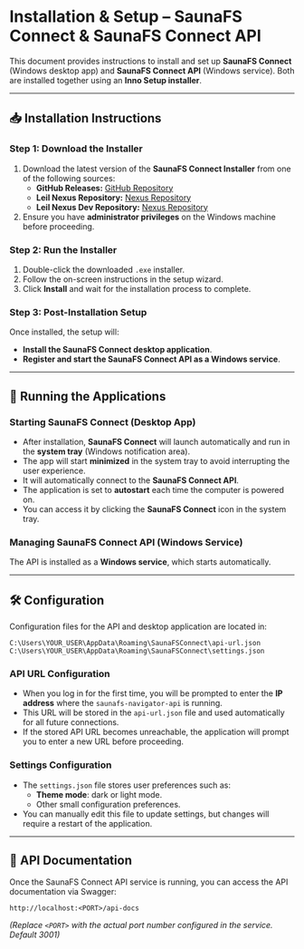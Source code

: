 # **Installation & Setup – SaunaFS Connect & SaunaFS Connect API**

This document provides instructions to install and set up **SaunaFS Connect** (Windows desktop app) and **SaunaFS Connect API** (Windows service). Both are installed together using an **Inno Setup installer**.

---

## **📥 Installation Instructions**

### **Step 1: Download the Installer**
1. Download the latest version of the **SaunaFS Connect Installer** from one of the following sources:
   - **GitHub Releases:** [GitHub Repository](https://github.com/anieblas/saunafs-connect-gui/releases)
   - **Leil Nexus Repository:** [Nexus Repository](https://repo2.saunafs.com/#browse/browse:saunafs-windows-connect)
   - **Leil Nexus Dev Repository:** [Nexus Repository](https://repo2.saunafs.com/#browse/browse:saunafs-windows-connect-dev)
2. Ensure you have **administrator privileges** on the Windows machine before proceeding.

### **Step 2: Run the Installer**
1. Double-click the downloaded `.exe` installer.
2. Follow the on-screen instructions in the setup wizard.
3. Click **Install** and wait for the installation process to complete.

### **Step 3: Post-Installation Setup**
Once installed, the setup will:
- **Install the SaunaFS Connect desktop application**.
- **Register and start the SaunaFS Connect API as a Windows service**.

---

## **🚀 Running the Applications**

### **Starting SaunaFS Connect (Desktop App)**
- After installation, **SaunaFS Connect** will launch automatically and run in the **system tray** (Windows notification area).
- The app will start **minimized** in the system tray to avoid interrupting the user experience.
- It will automatically connect to the **SaunaFS Connect API**.
- The application is set to **autostart** each time the computer is powered on.
- You can access it by clicking the **SaunaFS Connect** icon in the system tray.

### **Managing SaunaFS Connect API (Windows Service)**
The API is installed as a **Windows service**, which starts automatically. 

---

## **🛠 Configuration**
Configuration files for the API and desktop application are located in:
```plaintext
C:\Users\YOUR_USER\AppData\Roaming\SaunaFSConnect\api-url.json
C:\Users\YOUR_USER\AppData\Roaming\SaunaFSConnect\settings.json
```

### **API URL Configuration**
- When you log in for the first time, you will be prompted to enter the **IP address** where the `saunafs-navigator-api` is running.
- This URL will be stored in the `api-url.json` file and used automatically for all future connections.
- If the stored API URL becomes unreachable, the application will prompt you to enter a new URL before proceeding.

### **Settings Configuration**
- The `settings.json` file stores user preferences such as:
  - **Theme mode**: dark or light mode.
  - Other small configuration preferences.
- You can manually edit this file to update settings, but changes will require a restart of the application.

---

## **📡 API Documentation**
Once the SaunaFS Connect API service is running, you can access the API documentation via Swagger:
```plaintext
http://localhost:<PORT>/api-docs
```
*(Replace `<PORT>` with the actual port number configured in the service. Default 3001)*
